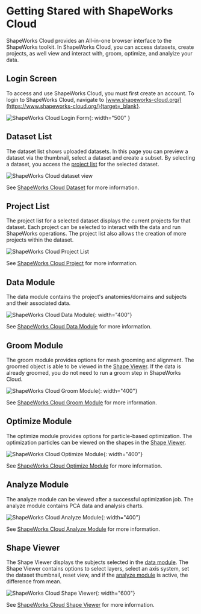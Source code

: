 # Getting Stared with ShapeWorks Cloud

ShapeWorks Cloud provides an All-in-one browser interface to the ShapeWorks toolkit.
In ShapeWorks Cloud, you can access datasets, create projects, as well view and interact with, groom, optimize, and analyize your data.

## Login Screen

To access and use ShapeWorks Cloud, you must first create an account. To login to ShapeWorks Cloud, navigate to [www.shapeworks-cloud.org/](https://www.shapeworks-cloud.org/){target=_blank}.

![ShapeWorks Cloud Login Form](../img/cloud/sign_in.png){: width="500" }

## Dataset List

The dataset list shows uploaded datasets. In this page you can preview a dataset via the thumbnail, select a dataset and create a subset. By selecting a dataset, you access the [project list](#project-list) for the selected dataset.

![ShapeWorks Cloud dataset view](../img/cloud/datasets.png)

See [ShapeWorks Cloud Dataset](cloud-dataset.md) for more information.

## Project List

The project list for a selected dataset displays the current projects for that dataset. Each project can be selected to interact with the data and run ShapeWorks operations. The project list also allows the creation of more projects within the dataset.

![ShapeWorks Cloud Project List](../img/cloud/project_list.png)

See [ShapeWorks Cloud Project](cloud-project.md) for more information.

## Data Module

The data module contains the project's anatomies/domains and subjects and their associated data.

![ShapeWorks Cloud Data Module](../img/cloud/data_module.png){: width="400"}

See [ShapeWorks Cloud Data Module](cloud-data-module.md) for more information.

## Groom Module

The groom module provides options for mesh grooming and alignment. The groomed object is able to be viewed in the [Shape Viewer](#shape-viewer). If the data is already groomed, you do not need to run a groom step in ShapeWorks Cloud.

![ShapeWorks Cloud Groom Module](../img/cloud/groom_module.png){: width="400"}

See [ShapeWorks Cloud Groom Module](cloud-groom-module.md) for more information.

## Optimize Module

The optimize module provides options for particle-based optimization. The optimization particles can be viewed on the shapes in the [Shape Viewer](#shape-viewer).

![ShapeWorks Cloud Optimize Module](../img/cloud/optimize_module.png){: width="400"}

See [ShapeWorks Cloud Optimize Module](cloud-optimize-module.md) for more information.

## Analyze Module

The analyze module can be viewed after a successful optimization job. The analyze module contains PCA data and analysis charts.

![ShapeWorks Cloud Analyze Module](../img/cloud/analyze_module.png){: width="400"}

See [ShapeWorks Cloud Analyze Module](cloud-analyze-module.md) for more information.

## Shape Viewer

The Shape Viewer displays the subjects selected in the [data module](#data-module). The Shape Viewer contains options to select layers, select an axis system, set the dataset thumbnail, reset view, and if the [analyze module](#analyze-module) is active, the difference from mean.

![ShapeWorks Cloud Shape Viewer](../img/cloud/model_display.png){: width="600"}

See [ShapeWorks Cloud Shape Viewer](cloud-shape-viewer.md) for more information.

